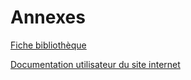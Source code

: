 # Annexes

[Fiche bibliothèque](/assets/pdf/bibliotheque.pdf)

[Documentation utilisateur du site internet](/assets/pdf/documentation_utilisateur.pdf)